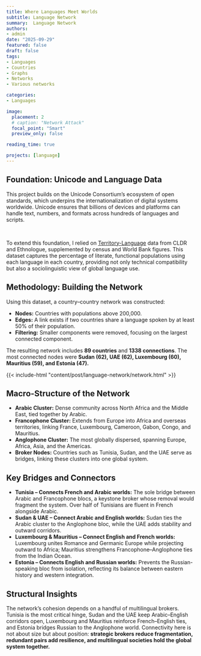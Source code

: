 ```yaml
---
title: Where Languages Meet Worlds
subtitle: Language Network
summary:  Language Network
authors:
- admin
date: "2025-09-29"
featured: false
draft: false
tags: 
- Languages
- Countries
- Graphs
- Networks
- Various networks

categories:
- Languages

image:
  placement: 2
  # caption: "Network Attack"
  focal_point: "Smart"
  preview_only: false

reading_time: true

projects: [language]
---
```


## Foundation: Unicode and Language Data
This project builds on the Unicode Consortium’s ecosystem of open standards, which underpins the internationalization of digital systems worldwide. Unicode ensures that billions of devices and platforms can handle text, numbers, and formats across hundreds of languages and scripts.  

<br>

To extend this foundation, I relied on [Territory-Language](https://www.unicode.org/cldr/charts/47/supplemental/territory_language_information.html) data from CLDR and Ethnologue, supplemented by census and World Bank figures. This dataset captures the percentage of literate, functional populations using each language in each country, providing not only technical compatibility but also a sociolinguistic view of global language use.

## Methodology: Building the Network
Using this dataset, a country–country network was constructed:  

- **Nodes:** Countries with populations above 200,000.  
- **Edges:** A link exists if two countries share a language spoken by at least 50% of their population.  
- **Filtering:** Smaller components were removed, focusing on the largest connected component.  

The resulting network includes **89 countries** and **1338 connections**. The most connected nodes were **Sudan (62), UAE (62), Luxembourg (60), Mauritius (59), and Estonia (47).**

{{< include-html "content/post/language-network/network.html" >}}

## Macro-Structure of the Network
- **Arabic Cluster:** Dense community across North Africa and the Middle East, tied together by Arabic.  
- **Francophone Cluster:** Extends from Europe into Africa and overseas territories, linking France, Luxembourg, Cameroon, Gabon, Congo, and Mauritius.  
- **Anglophone Cluster:** The most globally dispersed, spanning Europe, Africa, Asia, and the Americas.  
- **Broker Nodes:** Countries such as Tunisia, Sudan, and the UAE serve as bridges, linking these clusters into one global system.

## Key Bridges and Connectors
- **Tunisia – Connects French and Arabic worlds:** The sole bridge between Arabic and Francophone blocs, a keystone broker whose removal would fragment the system. Over half of Tunisians are fluent in French alongside Arabic.  
- **Sudan & UAE – Connect Arabic and English worlds:** Sudan ties the Arabic cluster to the Anglophone bloc, while the UAE adds stability and outward corridors.  
- **Luxembourg & Mauritius – Connect English and French worlds:** Luxembourg unites Romance and Germanic Europe while projecting outward to Africa; Mauritius strengthens Francophone–Anglophone ties from the Indian Ocean.  
- **Estonia – Connects English and Russian worlds:** Prevents the Russian-speaking bloc from isolation, reflecting its balance between eastern history and western integration.

## Structural Insights
The network’s cohesion depends on a handful of multilingual brokers. Tunisia is the most critical hinge, Sudan and the UAE keep Arabic–English corridors open, Luxembourg and Mauritius reinforce French–English ties, and Estonia bridges Russian to the Anglophone world. Connectivity here is not about size but about position: **strategic brokers reduce fragmentation, redundant pairs add resilience, and multilingual societies hold the global system together.**


<!-- [^1]: The data used here was downloaded from the [UCINET](https://sites.google.com/site/ucinetsoftware/home?authuser=0) covert datasets. -->

<!-- {{< include-html "content/post/language-network/plot.html" >}} -->